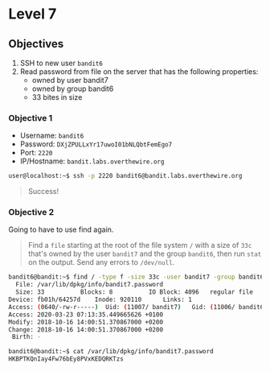 # Level 7

## Objectives

1. SSH to new user `bandit6`
2. Read password from file on the server that has the following properties:
    * owned by user bandit7
    * owned by group bandit6
    * 33 bites in size

### Objective 1

* Username: `bandit6`
* Password: `DXjZPULLxYr17uwoI01bNLQbtFemEgo7`
* Port: `2220`  
* IP/Hostname: `bandit.labs.overthewire.org`

```sh
user@localhost:~$ ssh -p 2220 bandit6@bandit.labs.overthewire.org
```

> Success!

### Objective 2

Going to have to use find again.

> Find a `file` starting at the root of the file system `/` with a size of `33c` that's owned by the user `bandit7` and the group `bandit6`, then run `stat` on the output.  Send any errors to `/dev/null`.

```sh
bandit6@bandit:~$ find / -type f -size 33c -user bandit7 -group bandit6 -exec stat {} \; 2>/dev/null
  File: /var/lib/dpkg/info/bandit7.password
  Size: 33        	Blocks: 8          IO Block: 4096   regular file
Device: fb01h/64257d	Inode: 920110      Links: 1
Access: (0640/-rw-r-----)  Uid: (11007/ bandit7)   Gid: (11006/ bandit6)
Access: 2020-03-23 07:13:35.449665626 +0100
Modify: 2018-10-16 14:00:51.370867000 +0200
Change: 2018-10-16 14:00:51.370867000 +0200
 Birth: -
```

```sh
bandit6@bandit:~$ cat /var/lib/dpkg/info/bandit7.password
HKBPTKQnIay4Fw76bEy8PVxKEDQRKTzs
```